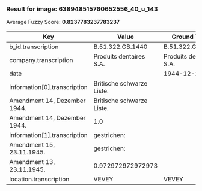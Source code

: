 ### Result for image: 638948515760652556_40_u_143
Average Fuzzy Score: **0.8237783237783237**
<small>

| Key | Value | Ground Truth | Score |
| --- | --- | --- | --- |
| b_id.transcription | B.51.322.GB.1440 | B.51.322.GB.1440. | 0.9696969696969697 |
| company.transcription | Produits dentaires S.A. | Produits dentaires S.A. | 1.0 |
| date |  | 1944-12-16 | 0.0 |
| information[0].transcription | Britische schwarze Liste.
Amendment 14, Dezember 1944. | Britische schwarze Liste.
Amendment 14, Dezember 1944. | 1.0 |
| information[1].transcription | gestrichen:
Amendment 15, 23.11.1945. | gestrichen:
Amendment 13, 23.11.1945. | 0.972972972972973 |
| location.transcription | VEVEY | VEVEY | 1.0 |

</small>
